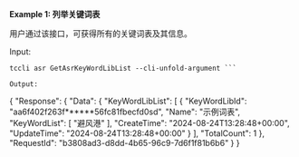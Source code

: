 **Example 1: 列举关键词表**

用户通过该接口，可获得所有的关键词表及其信息。

Input: 

```
tccli asr GetAsrKeyWordLibList --cli-unfold-argument ```

Output: 
```
{
    "Response": {
        "Data": {
            "KeyWordLibList": [
                {
                    "KeyWordLibId": "aa6f402f263f******56fc81fbecfd0sd",
                    "Name": "示例词表",
                    "KeyWordList": [
                        "避风港"
                    ],
                    "CreateTime": "2024-08-24T13:28:48+00:00",
                    "UpdateTime": "2024-08-24T13:28:48+00:00"
                }
            ],
            "TotalCount": 1
        },
        "RequestId": "b3808ad3-d8dd-4b65-96c9-7d6f1f81b6b6"
    }
}
```

